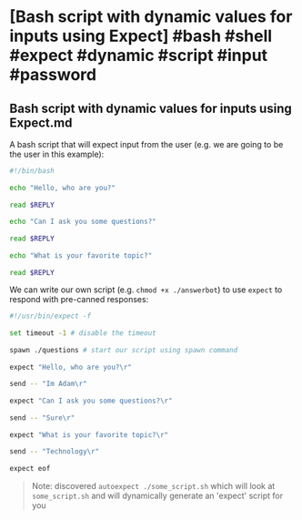 # [Bash script with dynamic values for inputs using Expect] #bash #shell #expect #dynamic #script #input #password

## Bash script with dynamic values for inputs using Expect.md

A bash script that will expect input from the user (e.g. we are going to be the user in this example):

```bash
#!/bin/bash
 
echo "Hello, who are you?"
 
read $REPLY
 
echo "Can I ask you some questions?"
 
read $REPLY
 
echo "What is your favorite topic?"
 
read $REPLY
```

We can write our own script (e.g. `chmod +x ./answerbot`) to use `expect` to respond with pre-canned responses:

```bash
#!/usr/bin/expect -f
 
set timeout -1 # disable the timeout
 
spawn ./questions # start our script using spawn command
 
expect "Hello, who are you?\r"
 
send -- "Im Adam\r"
 
expect "Can I ask you some questions?\r"
 
send -- "Sure\r"
 
expect "What is your favorite topic?\r"
 
send -- "Technology\r"
 
expect eof
```

> Note: discovered `autoexpect ./some_script.sh` which will look at `some_script.sh` and will dynamically generate an 'expect' script for you

